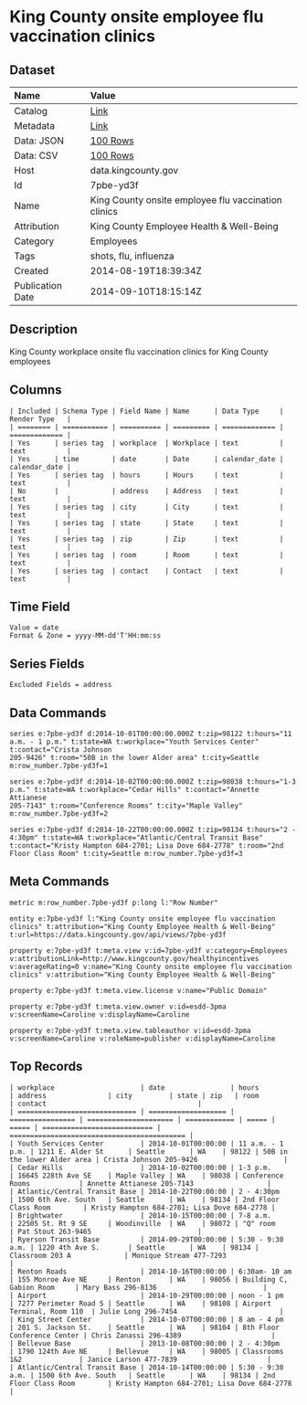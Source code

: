 # King County onsite employee flu vaccination clinics

## Dataset

| Name | Value |
| :--- | :---- |
| Catalog | [Link](https://catalog.data.gov/dataset/king-county-onsite-employee-flu-vaccination-clinics-095eb) |
| Metadata | [Link](https://data.kingcounty.gov/api/views/7pbe-yd3f) |
| Data: JSON | [100 Rows](https://data.kingcounty.gov/api/views/7pbe-yd3f/rows.json?max_rows=100) |
| Data: CSV | [100 Rows](https://data.kingcounty.gov/api/views/7pbe-yd3f/rows.csv?max_rows=100) |
| Host | data.kingcounty.gov |
| Id | 7pbe-yd3f |
| Name | King County onsite employee flu vaccination clinics |
| Attribution | King County Employee Health & Well-Being |
| Category | Employees |
| Tags | shots, flu, influenza |
| Created | 2014-08-19T18:39:34Z |
| Publication Date | 2014-09-10T18:15:14Z |

## Description

King County workplace onsite flu vaccination clinics for King County employees

## Columns

```ls
| Included | Schema Type | Field Name | Name      | Data Type     | Render Type   |
| ======== | =========== | ========== | ========= | ============= | ============= |
| Yes      | series tag  | workplace  | Workplace | text          | text          |
| Yes      | time        | date       | Date      | calendar_date | calendar_date |
| Yes      | series tag  | hours      | Hours     | text          | text          |
| No       |             | address    | Address   | text          | text          |
| Yes      | series tag  | city       | City      | text          | text          |
| Yes      | series tag  | state      | State     | text          | text          |
| Yes      | series tag  | zip        | Zip       | text          | text          |
| Yes      | series tag  | room       | Room      | text          | text          |
| Yes      | series tag  | contact    | Contact   | text          | text          |
```

## Time Field

```ls
Value = date
Format & Zone = yyyy-MM-dd'T'HH:mm:ss
```

## Series Fields

```ls
Excluded Fields = address
```

## Data Commands

```ls
series e:7pbe-yd3f d:2014-10-01T00:00:00.000Z t:zip=98122 t:hours="11 a.m. - 1 p.m." t:state=WA t:workplace="Youth Services Center" t:contact="Crista Johnson
205-9426" t:room="50B in the lower Alder area" t:city=Seattle m:row_number.7pbe-yd3f=1

series e:7pbe-yd3f d:2014-10-02T00:00:00.000Z t:zip=98038 t:hours="1-3 p.m." t:state=WA t:workplace="Cedar Hills" t:contact="Annette Attianese
205-7143" t:room="Conference Rooms" t:city="Maple Valley" m:row_number.7pbe-yd3f=2

series e:7pbe-yd3f d:2014-10-22T00:00:00.000Z t:zip=98134 t:hours="2 - 4:30pm" t:state=WA t:workplace="Atlantic/Central Transit Base" t:contact="Kristy Hampton 684-2701; Lisa Dove 684-2778" t:room="2nd Floor Class Room" t:city=Seattle m:row_number.7pbe-yd3f=3
```

## Meta Commands

```ls
metric m:row_number.7pbe-yd3f p:long l:"Row Number"

entity e:7pbe-yd3f l:"King County onsite employee flu vaccination clinics" t:attribution="King County Employee Health & Well-Being" t:url=https://data.kingcounty.gov/api/views/7pbe-yd3f

property e:7pbe-yd3f t:meta.view v:id=7pbe-yd3f v:category=Employees v:attributionLink=http://www.kingcounty.gov/healthyincentives v:averageRating=0 v:name="King County onsite employee flu vaccination clinics" v:attribution="King County Employee Health & Well-Being"

property e:7pbe-yd3f t:meta.view.license v:name="Public Domain"

property e:7pbe-yd3f t:meta.view.owner v:id=esdd-3pma v:screenName=Caroline v:displayName=Caroline

property e:7pbe-yd3f t:meta.view.tableauthor v:id=esdd-3pma v:screenName=Caroline v:roleName=publisher v:displayName=Caroline
```

## Top Records

```ls
| workplace                     | date                | hours            | address               | city         | state | zip   | room                        | contact                                     | 
| ============================= | =================== | ================ | ===================== | ============ | ===== | ===== | =========================== | =========================================== | 
| Youth Services Center         | 2014-10-01T00:00:00 | 11 a.m. - 1 p.m. | 1211 E. Alder St      | Seattle      | WA    | 98122 | 50B in the lower Alder area | Crista Johnson 205-9426                     | 
| Cedar Hills                   | 2014-10-02T00:00:00 | 1-3 p.m.         | 16645 228th Ave SE    | Maple Valley | WA    | 98038 | Conference Rooms            | Annette Attianese 205-7143                  | 
| Atlantic/Central Transit Base | 2014-10-22T00:00:00 | 2 - 4:30pm       | 1500 6th Ave. South   | Seattle      | WA    | 98134 | 2nd Floor Class Room        | Kristy Hampton 684-2701; Lisa Dove 684-2778 | 
| Brightwater                   | 2014-10-15T00:00:00 | 7-8 a.m.         | 22505 St. Rt 9 SE     | Woodinville  | WA    | 98072 | "Q" room                    | Pat Stout 263-9465                          | 
| Ryerson Transit Base          | 2014-09-29T00:00:00 | 5:30 - 9:30 a.m. | 1220 4th Ave S.       | Seattle      | WA    | 98134 | Classroom 203 A             | Monique Stream 477-7293                     | 
| Renton Roads                  | 2014-10-16T00:00:00 | 6:30am- 10 am    | 155 Monroe Ave NE     | Renton       | WA    | 98056 | Building C, Gabion Room     | Mary Bass 296-8136                          | 
| Airport                       | 2014-10-29T00:00:00 | noon - 1 pm      | 7277 Perimeter Road S | Seattle      | WA    | 98108 | Airport Terminal, Room 110  | Julie Long 296-7454                         | 
| King Street Center            | 2014-10-07T00:00:00 | 8 am - 4 pm      | 201 S. Jackson St.    | Seattle      | WA    | 98104 | 8th Floor Conference Center | Chris Zanassi 296-4389                      | 
| Bellevue Base                 | 2013-10-08T00:00:00 | 2 - 4:30pm       | 1790 124th Ave NE     | Bellevue     | WA    | 98005 | Classrooms 1&2              | Janice Larson 477-7839                      | 
| Atlantic/Central Transit Base | 2014-10-14T00:00:00 | 5:30 - 9:30 a.m. | 1500 6th Ave. South   | Seattle      | WA    | 98134 | 2nd Floor Class Room        | Kristy Hampton 684-2701; Lisa Dove 684-2778 | 
```